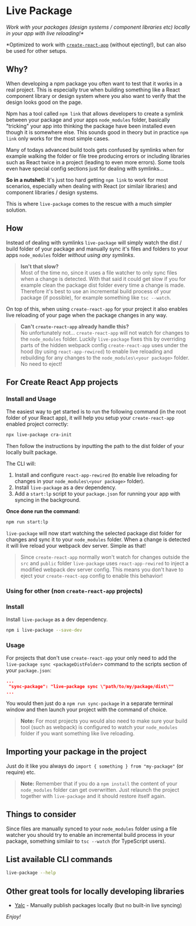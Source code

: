 # Live Package

_Work with your packages (design systems / component libraries etc) locally in your app with live reloading!\*_

\*Optimized to work with [`create-react-app`](https://github.com/facebook/create-react-app) (without ejecting!), but can also be used for other setups.

## Why?

When developing a npm package you often want to test that it works in a real project. This is especially true when building something like a React component library or design system where you also want to verify that the design looks good on the page.

Npm has a tool called `npm link` that allows developers to create a symlink between your package and your apps `node_modules` folder, basically "tricking" your app into thinking the package have been installed even though it is somewhere else. This sounds good in theory but in practice `npm link` only works for the most simple cases.

Many of todays advanced build tools gets confused by symlinks when for example walking the folder or file tree producing errors or including libraries such as React twice in a project (leading to even more errors). Some tools even have special config sections just for dealing with symlinks...

**So in a nutshell:** It's just too hard getting `npm link` to work for most scenarios, especially when dealing with React (or similair libraries) and component libraries / design systems.

This is where `live-package` comes to the rescue with a much simpler solution.

## How

Instead of dealing with symlinks `live-package` will simply watch the dist / build folder of your package and manually sync it's files and folders to your apps `node_modules` folder _without using any symlinks_.

> **Isn't that slow?**  
> Most of the time no, since it uses a file watcher to only sync files when a change is detected. With that said it could get slow if you for example clean the package dist folder every time a change is made. Therefore it's best to use an incremental build process of your package (if possible), for example something like `tsc --watch`.

On top of this, when using `create-react-app` for your project it also enables live reloading of your page when the package changes in any way.

> **Can't `create-react-app` already handle this?**  
> No unfortunately not... `create-react-app` will not watch for changes to the `node_modules` folder. Luckily `live-package` fixes this by overriding parts of the hidden webpack config `create-react-app` uses under the hood (by using `react-app-rewired`) to enable live reloading and rebuilding for any changes to the `node_modules\<your package>` folder. No need to eject!

## For Create React App projects

### Install and Usage

The easiest way to get started is to run the following command (in the root folder of your React app), it will help you setup your `create-react-app` enabled project correctly:

```sh
npx live-package cra-init
```

Then follow the instructions by inputting the path to the dist folder of your locally built package.

The CLI will:

1. Install and configure `react-app-rewired` (to enable live reloading for changes in your `node_modules\<your package>` folder).
2. Install `live-package` as a dev dependency.
3. Add a `start:lp` script to your `package.json` for running your app with syncing in the background.

**Once done run the command:**

```sh
npm run start:lp
```

`live-package` will now start watching the selected package dist folder for changes and sync it to your `node_modules` folder. When a change is detected it will live reload your webpack dev server. Simple as that!

> Since `create-react-app` normally won't watch for changes outside the `src` and `public` folder `live-package` uses `react-app-rewired` to inject a modified webpack dev server config. This means you don't have to eject your `create-react-app` config to enable this behavior!

### Using for other (non `create-react-app` projects)

### Install

Install `live-package` as a dev dependency.

```sh
npm i live-package --save-dev
```

### Usage

For projects that don't use `create-react-app` your only need to add the `live-package sync <packageDistFolder>` command to the scripts section of your `package.json`:

```json
...
 "sync-package": "live-package sync \"path/to/my/package/dist\""
...
```

You would then just do a `npm run sync-package` in a separate terminal window and then launch your project with the command of choice.

> **Note:** For most projects you would also need to make sure your build tool (such as webpack) is configured to watch your `node_modules` folder if you want something like live reloading.

## Importing your package in the project

Just do it like you always do `import { something } from "my-package"` (or require) etc.

> **Note:** Remember that if you do a `npm install` the content of your `node_modules` folder can get overwritten. Just relaunch the project together with `live-package` and it should restore itself again.

## Things to consider

Since files are manually synced to your `node_modules` folder using a file watcher you should try to enable an incremental build process in your package, something similair to `tsc --watch` (for TypeScript users).

## List available CLI commands

```sh
live-package --help
```

## Other great tools for locally developing libraries

- [Yalc](https://github.com/whitecolor/yalc) - Manually publish packages locally (but no built-in live syncing)

_Enjoy!_

